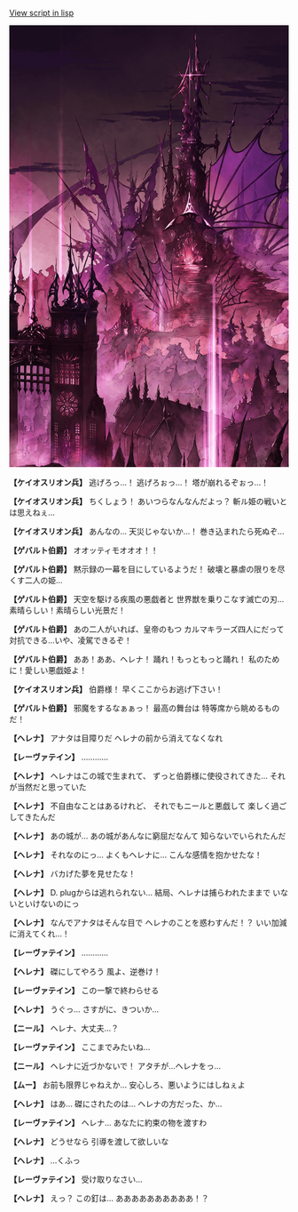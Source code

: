 [View script in lisp](../scripts/100211143.txt)

![300_devil_daytime01.png](../images/backgrounds/300_devil_daytime01.png)

**【ケイオスリオン兵】**
逃げろっ…！
逃げろぉっ…！
塔が崩れるぞぉっ…！

**【ケイオスリオン兵】**
ちくしょう！
あいつらなんなんだよっ？
斬ル姫の戦いとは思えねぇ…

**【ケイオスリオン兵】**
あんなの…
天災じゃないか…！
巻き込まれたら死ぬぞ…

**【ゲバルト伯爵】**
オオッティモオオオ！！

**【ゲバルト伯爵】**
黙示録の一幕を目にしているようだ！
破壊と暴虐の限りを尽くす二人の姫…

**【ゲバルト伯爵】**
天空を駆ける疾風の悪戯者と
世界獣を乗りこなす滅亡の刃…
素晴らしい！素晴らしい光景だ！

**【ゲバルト伯爵】**
あの二人がいれば、皇帝のもつ
カルマキラーズ四人にだって
対抗できる…いや、凌駕できるぞ！

**【ゲバルト伯爵】**
ああ！ああ、ヘレナ！
踊れ！もっともっと踊れ！
私のために！愛しい悪戯姫よ！

**【ケイオスリオン兵】**
伯爵様！
早くここからお逃げ下さい！

**【ゲバルト伯爵】**
邪魔をするなぁぁっ！
最高の舞台は
特等席から眺めるものだ！

**【ヘレナ】**
アナタは目障りだ
ヘレナの前から消えてなくなれ

**【レーヴァテイン】**
…………

**【ヘレナ】**
ヘレナはこの城で生まれて、
ずっと伯爵様に使役されてきた…
それが当然だと思っていた

**【ヘレナ】**
不自由なことはあるけれど、
それでもニールと悪戯して
楽しく過ごしてきたんだ

**【ヘレナ】**
あの城が…
あの城があんなに窮屈だなんて
知らないでいられたんだ

**【ヘレナ】**
それなのにっ…
よくもヘレナに…
こんな感情を抱かせたな！

**【ヘレナ】**
バカげた夢を見せたな！

**【ヘレナ】**
D. plugからは逃れられない…
結局、ヘレナは捕らわれたままで
いないといけないのにっ

**【ヘレナ】**
なんでアナタはそんな目で
ヘレナのことを惑わすんだ！？
いい加減に消えてくれ…！

**【レーヴァテイン】**
…………

**【ヘレナ】**
磔にしてやろう
風よ、逆巻け！

**【レーヴァテイン】**
この一撃で終わらせる

**【ヘレナ】**
うぐっ…
さすがに、きついか…

**【ニール】**
ヘレナ、大丈夫…？

**【レーヴァテイン】**
ここまでみたいね…

**【ニール】**
ヘレナに近づかないで！
アタチが…ヘレナをっ…

**【ムー】**
お前も限界じゃねえか…
安心しろ、悪いようにはしねぇよ

**【ヘレナ】**
はあ…
磔にされたのは…
ヘレナの方だった、か…

**【レーヴァテイン】**
ヘレナ…
あなたに約束の物を渡すわ

**【ヘレナ】**
どうせなら
引導を渡して欲しいな

**【ヘレナ】**
…くふっ

**【レーヴァテイン】**
受け取りなさい…

**【ヘレナ】**
えっ？
この釘は…
ああああああああああ！？

